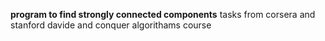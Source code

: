 __program to find strongly connected components__
tasks from corsera and stanford davide and conquer algorithams course